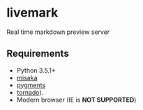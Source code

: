 # livemark

Real time markdown preview server

## Requirements

- Python 3.5.1+
- [misaka](http://misaka.61924.nl/)
- [pygments](http://pygments.org/)
- [tornado](http://www.tornadoweb.org/en/stable/)).
- Modern browser (IE is **NOT SUPPORTED**)

